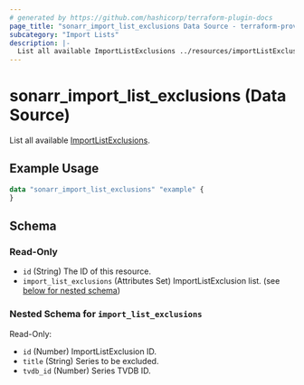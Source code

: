 ```yaml
---
# generated by https://github.com/hashicorp/terraform-plugin-docs
page_title: "sonarr_import_list_exclusions Data Source - terraform-provider-sonarr"
subcategory: "Import Lists"
description: |-
  List all available ImportListExclusions ../resources/importListExclusion.
---
```


# sonarr_import_list_exclusions (Data Source)

<!-- subcategory:Import Lists -->
List all available [ImportListExclusions](../resources/importListExclusion).

## Example Usage

```terraform
data "sonarr_import_list_exclusions" "example" {
}
```

<!-- schema generated by tfplugindocs -->
## Schema

### Read-Only

- `id` (String) The ID of this resource.
- `import_list_exclusions` (Attributes Set) ImportListExclusion list. (see [below for nested schema](#nestedatt--import_list_exclusions))

<a id="nestedatt--import_list_exclusions"></a>
### Nested Schema for `import_list_exclusions`

Read-Only:

- `id` (Number) ImportListExclusion ID.
- `title` (String) Series to be excluded.
- `tvdb_id` (Number) Series TVDB ID.
